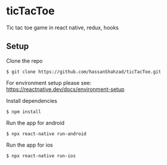 # ticTacToe
Tic tac toe game in react native, redux, hooks


## Setup

Clone the repo

```
$ git clone https://github.com/hassanShahzad/ticTacToe.git
```

For environment setup please see: https://reactnative.dev/docs/environment-setup

Install dependencies

```
$ npm install
```

Run the app for android

```
$ npx react-native run-android

```

Run the app for ios

```
$ npx react-native run-ios

```

